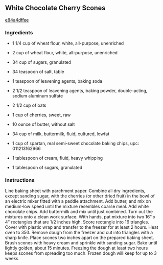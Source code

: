 ## White Chocolate Cherry Scones

[e84a4dffee](http://www.food.com/recipe/white-chocolate-cherry-scones-135575)

### Ingredients

 - 1 1/4 cup of wheat flour, white, all-purpose, unenriched

 - 2 cup of wheat flour, white, all-purpose, unenriched

 - 34 cup of sugars, granulated

 - 34 teaspoon of salt, table

 - 1 teaspoon of leavening agents, baking soda

 - 2 1/2 teaspoon of leavening agents, baking powder, double-acting, sodium aluminum sulfate

 - 2 1/2 cup of oats

 - 1 cup of cherries, sweet, raw

 - 10 ounce of butter, without salt

 - 34 cup of milk, buttermilk, fluid, cultured, lowfat

 - 1 cup of spartan, real semi-sweet chocolate baking chips, upc: 011213162966

 - 1 tablespoon of cream, fluid, heavy whipping

 - 1 tablespoon of sugars, granulated

### Instructions

Line baking sheet with parchment paper. Combine all dry ingredients, except sanding sugar, with the cherries (or other dried fruit) in the bowl of an electric mixer fitted with a paddle attachment. Add butter, and mix on medium-low speed until the mixture resembles coarse meal. Add white chocolate chips. Add buttermilk and mix until just combined. Turn out the mixtures onto a clean work surface. With hands, pat mixture into two 16" x 4" rectangles that are 1/2 inches high. Score rectangle into 16 triangles. Cover with plastic wrap and transfer to the freezer for at least 2 hours. Heat oven to 350. Remove dough from the freezer and cut into triangles with a sharp knife. Place scones two inches apart on the prepared baking sheet. Brush scones with heavy cream and sprinkle with sanding sugar. Bake until lightly golden, about 15 minutes. Freezing the dough at least two hours keeps scones from spreading too much. Frozen dough will keep for up to 3 weeks.